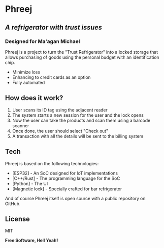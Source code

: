 # Phreej
## _A refrigerator with trust issues_
### Designed for Ma'agan Michael

Phreej is a project to turn the "Trust Refrigerator" into a
locked storage that allows purchasing of goods using the
personal budget with an identification chip.

- Minimize loss
- Enhancing to credit cards as an option
- Fully automated

## How does it work?

1. User scans its ID tag using the adjacent reader
2. The system starts a new session for the user and the lock opens
3. Now the user can take the products and scan them using a barcode scanner 
4. Once done, the user should select "Check out"
5. A transaction with all the details will be sent to the billing system

## Tech

Phreej is based on the following technologies:

- [ESP32] - An SoC designed for IoT implementations
- [C++/Rust] - The programming language for the SoC
- [Python] - The UI
- [Magnetic lock] - Specially crafted for bar refrigerator

And of course Phreej itself is open source with a public repository
 on GitHub.

## License

MIT

**Free Software, Hell Yeah!**
